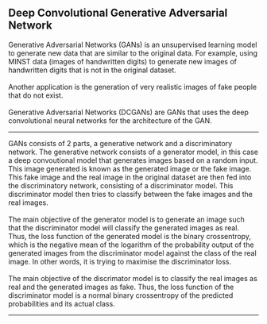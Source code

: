  ## Deep Convolutional Generative Adversarial Network ##
 
Generative Adversarial Networks (GANs) is an unsupervised learning model to generate new data that are similar to the original data. For example, using MINST data (images of handwritten digits) to generate new images of handwritten digits that is not in the original dataset.
<br/>
<br/>
Another application is the generation of very realistic images of fake people that do not exist.
<br/>
<br/>
Generative Adversarial Networks (DCGANs) are GANs that uses the deep convolutional neural networks for the architecture of the GAN.
<hr/>

GANs consists of 2 parts, a generative network and a discriminatory network. The generative network consists of a generator model, in this case a deep convoutional model that generates images based on a random input. This image generated is known as the generated image or the fake image. This fake image and the real image in the original dataset are then fed into the discriminatory network, consisting of a discriminator model. This discriminator model then tries to classify between the fake images and the real images.
<br/>
<br/>
The main objective of the generator model is to generate an image such that the discriminator model will classify the generated images as real. Thus, the loss function of the generated model is the binary crossentropy, which is the negative mean of the logarithm of the probability output of the generated images from the discriminator model against the class of the real image. In other words, it is trying to maximise the discriminator loss.
<br/>
<br/>
The main objective of the discrimator model is to classify the real images as real and the generated images as fake. Thus, the loss function of the discriminator model is a normal binary crossentropy of the predicted probabilities and its actual class.
<hr/>